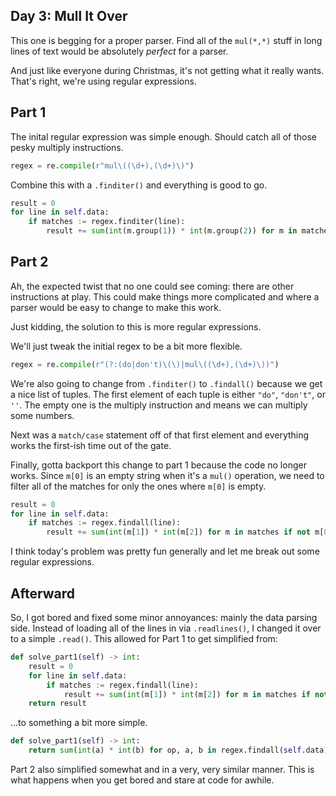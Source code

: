 ## Day 3: Mull It Over

This one is begging for a proper parser.  Find all of the `mul(*,*)` stuff in long lines of text would be absolutely _perfect_ for a parser.

And just like everyone during Christmas, it's not getting what it really wants.  That's right, we're using regular expressions.

## Part 1

The inital regular expression was simple enough.  Should catch all of those pesky multiply instructions.

```python
regex = re.compile(r"mul\((\d+),(\d+)\)")
```

Combine this with a `.finditer()` and everything is good to go.

```python
result = 0
for line in self.data:
    if matches := regex.finditer(line):
        result += sum(int(m.group(1)) * int(m.group(2)) for m in matches)
```

## Part 2

Ah, the expected twist that no one could see coming: there are other instructions at play.  This could make things more complicated and where a parser would be easy to change to make this work.

Just kidding, the solution to this is more regular expressions.

We'll just tweak the initial regex to be a bit more flexible.

```python
regex = re.compile(r"(?:(do|don't)\(\)|mul\((\d+),(\d+)\))")
```

We're also going to change from `.finditer()` to `.findall()` because we get a nice list of tuples.  The first element of each tuple is either `"do"`, `"don't"`, or `''`.  The empty one is the multiply instruction and means we can multiply some numbers.

Next was a `match/case` statement off of that first element and everything works the first-ish time out of the gate.

Finally, gotta backport this change to part 1 because the code no longer works.  Since `m[0]` is an empty string when it's a `mul()` operation, we need to filter all of the matches for only the ones where `m[0]` is empty.

```python
result = 0
for line in self.data:
    if matches := regex.findall(line):
        result += sum(int(m[1]) * int(m[2]) for m in matches if not m[0])
```

I think today's problem was pretty fun generally and let me break out some regular expressions.

## Afterward

So, I got bored and fixed some minor annoyances: mainly the data parsing side.  Instead of loading all of the lines in via `.readlines()`, I changed it over to a simple `.read()`.  This allowed for Part 1 to get simplified from:

```python
def solve_part1(self) -> int:
    result = 0
    for line in self.data:
        if matches := regex.findall(line):
            result += sum(int(m[1]) * int(m[2]) for m in matches if not m[0])
    return result
```

...to something a bit more simple.

```python
def solve_part1(self) -> int:
    return sum(int(a) * int(b) for op, a, b in regex.findall(self.data) if not op)
```

Part 2 also simplified somewhat and in a very, very similar manner.  This is what happens when you get bored and stare at code for awhile.